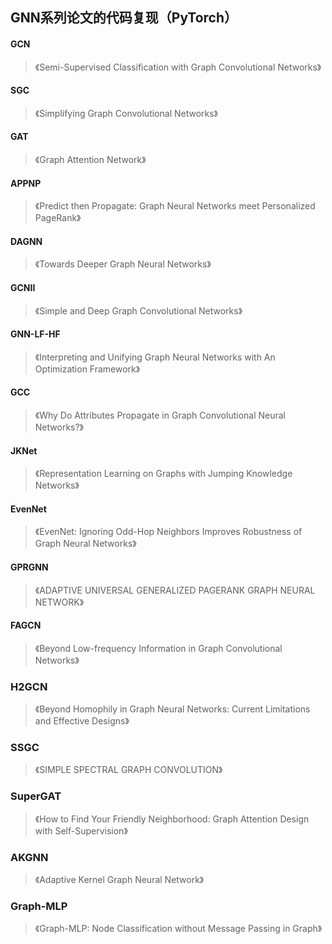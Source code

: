 ## GNN系列论文的代码复现（PyTorch）

#### GCN

> 《Semi-Supervised Classification with Graph Convolutional Networks》

#### SGC

> 《Simplifying Graph Convolutional Networks》

#### GAT

> 《Graph Attention Network》

#### APPNP

> 《Predict then Propagate: Graph Neural Networks meet Personalized PageRank》

#### DAGNN

> 《Towards Deeper Graph Neural Networks》

#### GCNII

> 《Simple and Deep Graph Convolutional Networks》

#### GNN-LF-HF

> 《Interpreting and Unifying Graph Neural Networks with An Optimization Framework》

#### GCC

> 《Why Do Attributes Propagate in Graph Convolutional Neural Networks?》

#### JKNet
> 《Representation Learning on Graphs with Jumping Knowledge Networks》

#### EvenNet
> 《EvenNet: Ignoring Odd-Hop Neighbors Improves Robustness of Graph Neural Networks》

#### GPRGNN
> 《ADAPTIVE UNIVERSAL GENERALIZED PAGERANK GRAPH NEURAL NETWORK》

#### FAGCN
> 《Beyond Low-frequency Information in Graph Convolutional Networks》

### H2GCN
> 《Beyond Homophily in Graph Neural Networks: Current Limitations and Effective Designs》

### SSGC
> 《SIMPLE SPECTRAL GRAPH CONVOLUTION》

### SuperGAT
> 《How to Find Your Friendly Neighborhood: Graph Attention Design with Self-Supervision》

### AKGNN
> 《Adaptive Kernel Graph Neural Network》

### Graph-MLP
> 《Graph-MLP: Node Classification without Message Passing in Graph》